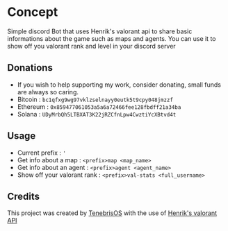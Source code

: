 # Concept
Simple discord Bot that uses Henrik's valorant api to share basic informations about the game such as maps and agents. You can use it to show off you valorant rank and level in your discord server
## Donations
- If you wish to help supporting my work, consider donating, small funds are always so caring.
- Bitcoin : ```bc1qfxg9wg97vklzselnayy0eutk5t9cpy048jmzzf```
- Ethereum : ```0x859477061053a5a6a72466fee128fbdff21a34ba```
- Solana : ```UDyMrbQh5LTBXAT3K22jRZCfnLpw4CwztiYcXBtvd4t```
## Usage
- Current prefix : ```'```
- Get info about a map : ```<prefix>map <map_name>```
- Get info about an agent : ```<prefix>agent <agent_name>```
- Show off your valorant rank : ```<prefix>val-stats <full_username>```
## Credits
This project was created by [TenebrisOS](https://github.com/TenebrisOS) with the use of [Henrik's valorant API](https://docs.henrikdev.xyz/)
